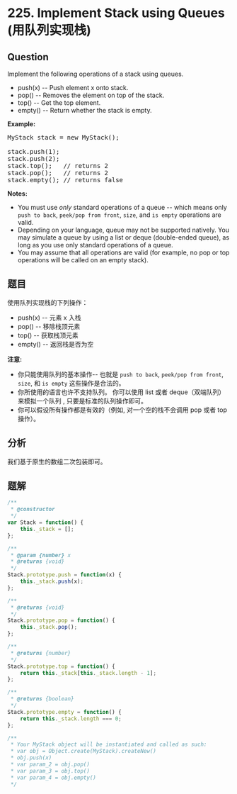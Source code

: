 # 225. Implement Stack using Queues (用队列实现栈)

## Question

Implement the following operations of a stack using queues.

*   push(x) -- Push element x onto stack.
*   pop() -- Removes the element on top of the stack.
*   top() -- Get the top element.
*   empty() -- Return whether the stack is empty.

**Example:**

<pre>MyStack stack = new MyStack();

stack.push(1);
stack.push(2);  
stack.top();   // returns 2
stack.pop();   // returns 2
stack.empty(); // returns false</pre>

**Notes:**

*   You must use _only_ standard operations of a queue -- which means only `push to back`, `peek/pop from front`, `size`, and `is empty` operations are valid.
*   Depending on your language, queue may not be supported natively. You may simulate a queue by using a list or deque (double-ended queue), as long as you use only standard operations of a queue.
*   You may assume that all operations are valid (for example, no pop or top operations will be called on an empty stack).

## 题目

使用队列实现栈的下列操作：

*   push(x) -- 元素 x 入栈
*   pop() -- 移除栈顶元素
*   top() -- 获取栈顶元素
*   empty() -- 返回栈是否为空

**注意:**

*   你只能使用队列的基本操作-- 也就是 `push to back`, `peek/pop from front`, `size`, 和 `is empty` 这些操作是合法的。
*   你所使用的语言也许不支持队列。 你可以使用 list 或者 deque（双端队列）来模拟一个队列 , 只要是标准的队列操作即可。
*   你可以假设所有操作都是有效的（例如, 对一个空的栈不会调用 pop 或者 top 操作）。

## 分析

我们基于原生的数组二次包装即可。

## 题解

```javascript
/**
 * @constructor
 */
var Stack = function() {
    this._stack = [];
};

/**
 * @param {number} x
 * @returns {void}
 */
Stack.prototype.push = function(x) {
    this._stack.push(x);
};

/**
 * @returns {void}
 */
Stack.prototype.pop = function() {
    this._stack.pop();
};

/**
 * @returns {number}
 */
Stack.prototype.top = function() {
    return this._stack[this._stack.length - 1];
};

/**
 * @returns {boolean}
 */
Stack.prototype.empty = function() {
    return this._stack.length === 0;
};

/** 
 * Your MyStack object will be instantiated and called as such:
 * var obj = Object.create(MyStack).createNew()
 * obj.push(x)
 * var param_2 = obj.pop()
 * var param_3 = obj.top()
 * var param_4 = obj.empty()
 */
```
